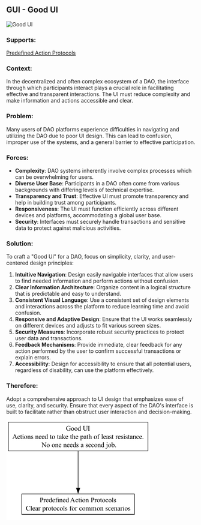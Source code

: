 ## GUI - Good UI

![Good UI](./output/illustration/good_ui_illustration_v3.png)

### Supports:
[Predefined Action Protocols](./predefined_action_protocols.html)

### Context:
In the decentralized and often complex ecosystem of a DAO, the interface through which participants interact plays a crucial role in facilitating effective and transparent interactions. The UI must reduce complexity and make information and actions accessible and clear.

### Problem:
Many users of DAO platforms experience difficulties in navigating and utilizing the DAO due to poor UI design. This can lead to confusion, improper use of the systems, and a general barrier to effective participation.

### Forces:
- **Complexity**: DAO systems inherently involve complex processes which can be overwhelming for users.
- **Diverse User Base**: Participants in a DAO often come from various backgrounds with differing levels of technical expertise.
- **Transparency and Trust**: Effective UI must promote transparency and help in building trust among participants.
- **Responsiveness**: The UI must function efficiently across different devices and platforms, accommodating a global user base.
- **Security**: Interfaces must securely handle transactions and sensitive data to protect against malicious activities.

### Solution:
To craft a "Good UI" for a DAO, focus on simplicity, clarity, and user-centered design principles:
1. **Intuitive Navigation**: Design easily navigable interfaces that allow users to find needed information and perform actions without confusion.
2. **Clear Information Architecture**: Organize content in a logical structure that is predictable and easy to understand.
3. **Consistent Visual Language**: Use a consistent set of design elements and interactions across the platform to reduce learning time and avoid confusion.
4. **Responsive and Adaptive Design**: Ensure that the UI works seamlessly on different devices and adjusts to fit various screen sizes.
5. **Security Measures**: Incorporate robust security practices to protect user data and transactions.
6. **Feedback Mechanisms**: Provide immediate, clear feedback for any action performed by the user to confirm successful transactions or explain errors.
7. **Accessibility**: Design for accessibility to ensure that all potential users, regardless of disability, can use the platform effectively.

### Therefore:
Adopt a comprehensive approach to UI design that emphasizes ease of use, clarity, and security. Ensure that every aspect of the DAO's interface is built to facilitate rather than obstruct user interaction and decision-making.



![Good UI](./output/good_ui_specific_graph_v3.png)